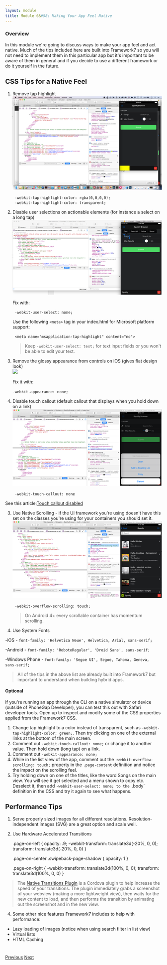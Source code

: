 ```yaml
---
layout: module
title: Module 6&#58; Making Your App Feel Native
---
```


### Overview
In this module we're going to discuss ways to make your app feel and act native. Much of the tips included here are built into Framework7 so you
will not need to implement them in this particular app but it's important to be aware of them in general and if you decide to use a different 
framework or do it yourself in the future.

## CSS Tips for a Native Feel
1. Remove tap highlight 
    <img class="screenshot-lg" src="images/tap-highlight-issue.png"/>
        
        -webkit-tap-highlight-color: rgba(0,0,0,0);
        -webkit-tap-highlight-color: transparent;

1. Disable user selections on actionable elements (for instance a select on a long tap)
    <img class="screenshot-lg" src="images/text-select-issue.png"/>
    
    Fix with:
	    
	    -webkit-user-select: none;		 

    Use the following `<meta>` tag in your index.html for Microsoft platform support:
  		  
        <meta name="msapplication-tap-highlight" content="no">
		
   >Keep `-webkit-user-select: text;` for text input fields or you won't be able to edit your text.

1. Remove the glossy appearance from controls on iOS (gives flat design look)   
   <img class="screenshot-lg" src="images/glossy-appearance.png"/>
  
   Fix it with:
      
      `-webkit-appearance: none;` 
             	   
      	   
3. Disable touch callout (default callout that displays when you hold down on a link)
   <img class="screenshot-lg" src="images/callout-issue.png"/>
 
        -webkit-touch-callout: none
        
  See this article:[Touch callout disabled](http://phonegap-tips.com/articles/essential-phonegap-css-webkit-touch-callout.html)

3. Use Native Scrolling - if the UI framework you're using doesn't have this set on the classes you're using for your containers you should
 set it. 
    <img class="screenshot-lg" src="images/native-scroll-fix.png"/>

        -webkit-overflow-scrolling: touch; 
        
   >On Android 4+ every scrollable container has momentum scrolling.
      
 4. Use System Fonts
 
  -iOS - `font-family: 'Helvetica Neue', Helvetica, Arial, sans-serif;`
 
  -Android - `font-family: 'RobotoRegular', 'Droid Sans', sans-serif;`
 
  -Windows Phone - `font-family: 'Segoe UI', Segoe, Tahoma, Geneva, sans-serif;`    


>All of the tips in the above list are already built into Framework7 but important to understand when building hybrid apps.   

#### Optional
If you're running an app through the CLI on a native simulator or device (outside of PhoneGap Developer), you can test this out with Safari 
developer tools. Open up to inspect and modify some of the CSS properties applied from the Framework7 CSS.
 
1. Change tap highlight to a color instead of transparent, such as `-webkit-tap-highlight-color: green;`. Then try clicking on one of the external links at the bottom of the main screen.
2. Comment out `-webkit-touch-callout: none;` or change it to another value. Then hold down (long tap) on a link.
3. Comment out `-webkit-appearance: none;` 
4. While in the list view of the app, comment out the `-webkit-overflow-scrolling: touch;` property in the `.page-content` definition and notice the
 impact on the scrolling feel. 
5. Try holding down on one of the titles, like the word Songs on the main view. You will see it get selected and a menu shown to copy etc. Deselect it, 
then add `-webkit-user-select: none; to the `.body` definition in the CSS and try it again to see what happens.

## Performance Tips

1. Serve properly sized images for all different resolutions. Resolution-independent images (SVG) are a great option and scale well.
    
2. Use Hardware Accelerated Transitions

    .page-on-left {
        opacity: .9;
        -webkit-transform: translate3d(-20%, 0, 0);
        transform: translate3d(-20%, 0, 0)
    }

    .page-on-center .swipeback-page-shadow {
        opacity: 1
    }
    
    .page-on-right {
        -webkit-transform: translate3d(100%, 0, 0);
        transform: translate3d(100%, 0, 0)
    }


  >The [Native Transitions Plugin](http://plugins.telerik.com/cordova/plugin/native-page-transitions) is a Cordova plugin to help increase the speed of your transitions.  The plugin immediately grabs a screenshot 
  of your webview (making a more lightweight view), then waits for the new content to load, and then performs the transition by animating out the 
  screenshot and in the new view.

4. Some other nice features Framework7 includes to help with performance:

 - Lazy loading of images (notice when using search filter in list view)
 - Virtual lists
 - HTML Caching


<div class="row" style="margin-top:40px;">
<div class="col-sm-12">
<a href="module5.html" class="btn btn-default"><i class="glyphicon glyphicon-chevron-left"></i> Previous</a>
<a href="module7.html" class="btn btn-default pull-right">Next <i class="glyphicon
glyphicon-chevron-right"></i></a>
</div>
</div>

